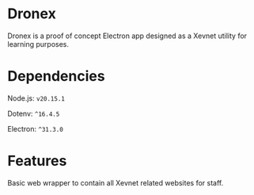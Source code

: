 # Dronex
Dronex is a proof of concept Electron app designed as a Xevnet utility for learning purposes.

# Dependencies

Node.js: `v20.15.1`

Dotenv: `^16.4.5`

Electron: `^31.3.0`

# Features

Basic web wrapper to contain all Xevnet related websites for staff. 
